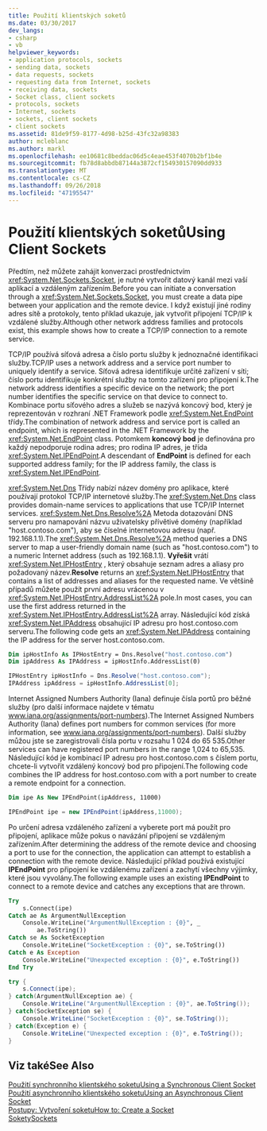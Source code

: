```yaml
---
title: Použití klientských soketů
ms.date: 03/30/2017
dev_langs:
- csharp
- vb
helpviewer_keywords:
- application protocols, sockets
- sending data, sockets
- data requests, sockets
- requesting data from Internet, sockets
- receiving data, sockets
- Socket class, client sockets
- protocols, sockets
- Internet, sockets
- sockets, client sockets
- client sockets
ms.assetid: 81de9f59-8177-4d98-b25d-43fc32a98383
author: mcleblanc
ms.author: markl
ms.openlocfilehash: ee10681c8beddac06d5c4eae453f4070b2bf1b4e
ms.sourcegitcommit: fb78d8abbdb87144a3872cf154930157090dd933
ms.translationtype: MT
ms.contentlocale: cs-CZ
ms.lasthandoff: 09/26/2018
ms.locfileid: "47195547"
---
```

# <a name="using-client-sockets"></a><span data-ttu-id="6ecbf-102">Použití klientských soketů</span><span class="sxs-lookup"><span data-stu-id="6ecbf-102">Using Client Sockets</span></span>
<span data-ttu-id="6ecbf-103">Předtím, než můžete zahájit konverzaci prostřednictvím <xref:System.Net.Sockets.Socket>, je nutné vytvořit datový kanál mezi vaší aplikací a vzdáleným zařízením.</span><span class="sxs-lookup"><span data-stu-id="6ecbf-103">Before you can initiate a conversation through a <xref:System.Net.Sockets.Socket>, you must create a data pipe between your application and the remote device.</span></span> <span data-ttu-id="6ecbf-104">I když existují jiné rodiny adres sítě a protokoly, tento příklad ukazuje, jak vytvořit připojení TCP/IP k vzdálené služby.</span><span class="sxs-lookup"><span data-stu-id="6ecbf-104">Although other network address families and protocols exist, this example shows how to create a TCP/IP connection to a remote service.</span></span>  
  
 <span data-ttu-id="6ecbf-105">TCP/IP používá síťová adresa a číslo portu služby k jednoznačné identifikaci služby.</span><span class="sxs-lookup"><span data-stu-id="6ecbf-105">TCP/IP uses a network address and a service port number to uniquely identify a service.</span></span> <span data-ttu-id="6ecbf-106">Síťová adresa identifikuje určité zařízení v síti; číslo portu identifikuje konkrétní služby na tomto zařízení pro připojení k.</span><span class="sxs-lookup"><span data-stu-id="6ecbf-106">The network address identifies a specific device on the network; the port number identifies the specific service on that device to connect to.</span></span> <span data-ttu-id="6ecbf-107">Kombinace portu síťového adres a služeb se nazývá koncový bod, který je reprezentován v rozhraní .NET Framework podle <xref:System.Net.EndPoint> třídy.</span><span class="sxs-lookup"><span data-stu-id="6ecbf-107">The combination of network address and service port is called an endpoint, which is represented in the .NET Framework by the <xref:System.Net.EndPoint> class.</span></span> <span data-ttu-id="6ecbf-108">Potomkem **koncový bod** je definována pro každý nepodporuje rodina adres; pro rodina IP adres, je třída <xref:System.Net.IPEndPoint>.</span><span class="sxs-lookup"><span data-stu-id="6ecbf-108">A descendant of **EndPoint** is defined for each supported address family; for the IP address family, the class is <xref:System.Net.IPEndPoint>.</span></span>  
  
 <span data-ttu-id="6ecbf-109"><xref:System.Net.Dns> Třídy nabízí název domény pro aplikace, které používají protokol TCP/IP internetové služby.</span><span class="sxs-lookup"><span data-stu-id="6ecbf-109">The <xref:System.Net.Dns> class provides domain-name services to applications that use TCP/IP Internet services.</span></span> <span data-ttu-id="6ecbf-110"><xref:System.Net.Dns.Resolve%2A> Metoda dotazování DNS serveru pro namapování názvu uživatelsky přívětivé domény (například "host.contoso.com"), aby se číselné internetovou adresu (např. 192.168.1.1).</span><span class="sxs-lookup"><span data-stu-id="6ecbf-110">The <xref:System.Net.Dns.Resolve%2A> method queries a DNS server to map a user-friendly domain name (such as "host.contoso.com") to a numeric Internet address (such as 192.168.1.1).</span></span> <span data-ttu-id="6ecbf-111">**Vyřešit** vrátí <xref:System.Net.IPHostEntry> , který obsahuje seznam adres a aliasy pro požadovaný název.</span><span class="sxs-lookup"><span data-stu-id="6ecbf-111">**Resolve** returns an <xref:System.Net.IPHostEntry> that contains a list of addresses and aliases for the requested name.</span></span> <span data-ttu-id="6ecbf-112">Ve většině případů můžete použít první adresu vrácenou v <xref:System.Net.IPHostEntry.AddressList%2A> pole.</span><span class="sxs-lookup"><span data-stu-id="6ecbf-112">In most cases, you can use the first address returned in the <xref:System.Net.IPHostEntry.AddressList%2A> array.</span></span> <span data-ttu-id="6ecbf-113">Následující kód získá <xref:System.Net.IPAddress> obsahující IP adresu pro host.contoso.com serveru.</span><span class="sxs-lookup"><span data-stu-id="6ecbf-113">The following code gets an <xref:System.Net.IPAddress> containing the IP address for the server host.contoso.com.</span></span>  
  
```vb  
Dim ipHostInfo As IPHostEntry = Dns.Resolve("host.contoso.com")  
Dim ipAddress As IPAddress = ipHostInfo.AddressList(0)  
```  
  
```csharp  
IPHostEntry ipHostInfo = Dns.Resolve("host.contoso.com");  
IPAddress ipAddress = ipHostInfo.AddressList[0];  
```  
  
 <span data-ttu-id="6ecbf-114">Internet Assigned Numbers Authority (Iana) definuje čísla portů pro běžné služby (pro další informace najdete v tématu www.iana.org/assignments/port-numbers).</span><span class="sxs-lookup"><span data-stu-id="6ecbf-114">The Internet Assigned Numbers Authority (Iana) defines port numbers for common services (for more information, see www.iana.org/assignments/port-numbers).</span></span> <span data-ttu-id="6ecbf-115">Další služby můžou jste se zaregistrovali čísla portu v rozsahu 1 024 do 65 535.</span><span class="sxs-lookup"><span data-stu-id="6ecbf-115">Other services can have registered port numbers in the range 1,024 to 65,535.</span></span> <span data-ttu-id="6ecbf-116">Následující kód je kombinací IP adresu pro host.contoso.com s číslem portu, chcete-li vytvořit vzdálený koncový bod pro připojení.</span><span class="sxs-lookup"><span data-stu-id="6ecbf-116">The following code combines the IP address for host.contoso.com with a port number to create a remote endpoint for a connection.</span></span>  
  
```vb  
Dim ipe As New IPEndPoint(ipAddress, 11000)  
```  
  
```csharp  
IPEndPoint ipe = new IPEndPoint(ipAddress,11000);  
```  
  
 <span data-ttu-id="6ecbf-117">Po určení adresa vzdáleného zařízení a vyberete port má použít pro připojení, aplikace může pokus o navázání připojení se vzdáleným zařízením.</span><span class="sxs-lookup"><span data-stu-id="6ecbf-117">After determining the address of the remote device and choosing a port to use for the connection, the application can attempt to establish a connection with the remote device.</span></span> <span data-ttu-id="6ecbf-118">Následující příklad používá existující **IPEndPoint** pro připojení ke vzdálenému zařízení a zachytí všechny výjimky, které jsou vyvolány.</span><span class="sxs-lookup"><span data-stu-id="6ecbf-118">The following example uses an existing **IPEndPoint** to connect to a remote device and catches any exceptions that are thrown.</span></span>  
  
```vb  
Try  
    s.Connect(ipe)  
Catch ae As ArgumentNullException  
    Console.WriteLine("ArgumentNullException : {0}", _  
        ae.ToString())  
Catch se As SocketException  
    Console.WriteLine("SocketException : {0}", se.ToString())  
Catch e As Exception  
    Console.WriteLine("Unexpected exception : {0}", e.ToString())  
End Try  
```  
  
```csharp  
try {  
    s.Connect(ipe);  
} catch(ArgumentNullException ae) {  
    Console.WriteLine("ArgumentNullException : {0}", ae.ToString());  
} catch(SocketException se) {  
    Console.WriteLine("SocketException : {0}", se.ToString());  
} catch(Exception e) {  
    Console.WriteLine("Unexpected exception : {0}", e.ToString());  
}  
```  
  
## <a name="see-also"></a><span data-ttu-id="6ecbf-119">Viz také</span><span class="sxs-lookup"><span data-stu-id="6ecbf-119">See Also</span></span>  
 [<span data-ttu-id="6ecbf-120">Použití synchronního klientského soketu</span><span class="sxs-lookup"><span data-stu-id="6ecbf-120">Using a Synchronous Client Socket</span></span>](../../../docs/framework/network-programming/using-a-synchronous-client-socket.md)  
 [<span data-ttu-id="6ecbf-121">Použití asynchronního klientského soketu</span><span class="sxs-lookup"><span data-stu-id="6ecbf-121">Using an Asynchronous Client Socket</span></span>](../../../docs/framework/network-programming/using-an-asynchronous-client-socket.md)  
 [<span data-ttu-id="6ecbf-122">Postupy: Vytvoření soketu</span><span class="sxs-lookup"><span data-stu-id="6ecbf-122">How to: Create a Socket</span></span>](../../../docs/framework/network-programming/how-to-create-a-socket.md)  
 [<span data-ttu-id="6ecbf-123">Sokety</span><span class="sxs-lookup"><span data-stu-id="6ecbf-123">Sockets</span></span>](../../../docs/framework/network-programming/sockets.md)
